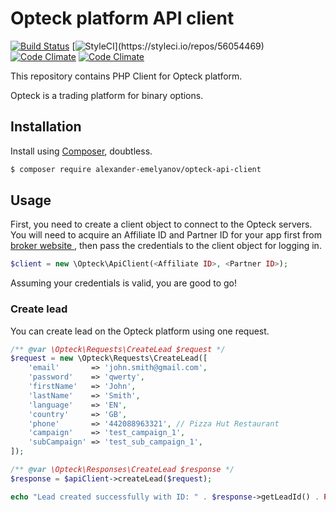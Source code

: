 # Opteck platform API client

[![Build Status](https://img.shields.io/travis/alexander-emelyanov/opteck-api-client/master.svg?style=flat-square)](https://travis-ci.org/alexander-emelyanov/opteck-api-client)
[![StyleCI](https://styleci.io/repos/56054469/shield?)](https://styleci.io/repos/56054469)
[![Code Climate](https://img.shields.io/codeclimate/github/alexander-emelyanov/opteck-api-client.svg?style=flat-square)](https://codeclimate.com/github/alexander-emelyanov/opteck-api-client)
[![Code Climate](https://img.shields.io/codeclimate/coverage/github/alexander-emelyanov/opteck-api-client.svg?style=flat-square)](https://codeclimate.com/github/alexander-emelyanov/opteck-api-client/coverage)

This repository contains PHP Client for Opteck platform.

Opteck is a trading platform for binary options.

## Installation
Install using [Composer](http://getcomposer.org), doubtless.

```sh
$ composer require alexander-emelyanov/opteck-api-client
```

## Usage

First, you need to create a client object to connect to the Opteck servers. You will need to acquire an Affiliate ID and 
Partner ID for your app first from [broker website ](http://www.optaffiliates.com/), then pass the credentials to the 
client object for logging in.

```php
$client = new \Opteck\ApiClient(<Affiliate ID>, <Partner ID>);
```

Assuming your credentials is valid, you are good to go!

### Create lead

You can create lead on the Opteck platform using one request.

```php
/** @var \Opteck\Requests\CreateLead $request */
$request = new \Opteck\Requests\CreateLead([
    'email'       => 'john.smith@gmail.com',
    'password'    => 'qwerty',
    'firstName'   => 'John',
    'lastName'    => 'Smith',
    'language'    => 'EN',
    'country'     => 'GB',
    'phone'       => '442088963321', // Pizza Hut Restaurant
    'campaign'    => 'test_campaign_1',
    'subCampaign' => 'test_sub_campaign_1',
]);

/** @var \Opteck\Responses\CreateLead $response */
$response = $apiClient->createLead($request);

echo "Lead created successfully with ID: " . $response->getLeadId() . PHP_EOL;
```

